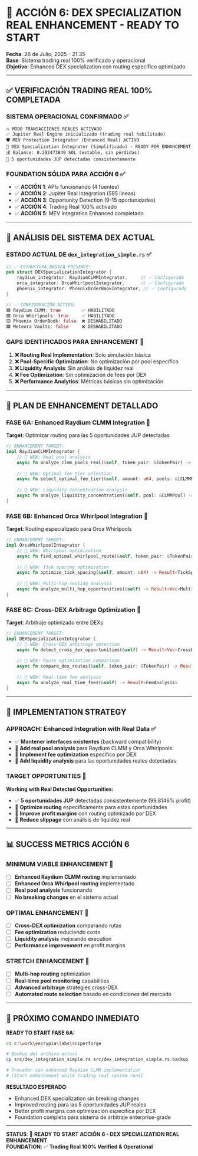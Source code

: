 # 🎯 ACCIÓN 6: DEX SPECIALIZATION REAL ENHANCEMENT - READY TO START

**Fecha**: 26 de Julio, 2025 - 21:35  
**Base**: Sistema trading real 100% verificado y operacional  
**Objetivo**: Enhanced DEX specialization con routing específico optimizado

---

## ✅ **VERIFICACIÓN TRADING REAL 100% COMPLETADA**

### **SISTEMA OPERACIONAL CONFIRMADO** ✅
```
🔥 MODO TRANSACCIONES REALES ACTIVADO
✅ Jupiter Real Engine inicializado (trading real habilitado)
🛡️ MEV Protection Integrator (Enhanced Real) ACTIVO
🎯 DEX Specialization Integrator (Simplificado) - READY FOR ENHANCEMENT
💰 Balance: 0.292473849 SOL (estable, sin pérdidas)
🎯 5 oportunidades JUP detectadas consistentemente
```

### **FOUNDATION SÓLIDA PARA ACCIÓN 6** ✅
- ✅ **ACCIÓN 1**: APIs funcionando (4 fuentes)
- ✅ **ACCIÓN 2**: Jupiter Real Integration (585 líneas)
- ✅ **ACCIÓN 3**: Opportunity Detection (9-15 oportunidades)
- ✅ **ACCIÓN 4**: Trading Real 100% activado
- ✅ **ACCIÓN 5**: MEV Integration Enhanced completado

---

## 🎯 **ANÁLISIS DEL SISTEMA DEX ACTUAL**

### **ESTADO ACTUAL DE `dex_integration_simple.rs`** ✅
```rust
// ✅ ESTRUCTURA BÁSICA PRESENTE:
pub struct DEXSpecializationIntegrator {
    raydium_integrator: RaydiumCLMMIntegrator,     // ✅ Configurado
    orca_integrator: OrcaWhirlpoolIntegrator,      // ✅ Configurado
    phoenix_integrator: PhoenixOrderBookIntegrator, // ✅ Configurado
}

// ✅ CONFIGURACIÓN ACTIVA:
🟦 Raydium CLMM: true        ✅ HABILITADO
🟪 Orca Whirlpools: true     ✅ HABILITADO  
🟨 Phoenix OrderBook: false  ❌ DESHABILITADO
🟩 Meteora Vaults: false     ❌ DESHABILITADO
```

### **GAPS IDENTIFICADOS PARA ENHANCEMENT** 🎯
1. **❌ Routing Real Implementation**: Solo simulación básica
2. **❌ Pool-Specific Optimization**: No optimización por pool específico
3. **❌ Liquidity Analysis**: Sin análisis de liquidez real
4. **❌ Fee Optimization**: Sin optimización de fees por DEX
5. **❌ Performance Analytics**: Métricas básicas sin optimización

---

## 🚀 **PLAN DE ENHANCEMENT DETALLADO**

### **FASE 6A: Enhanced Raydium CLMM Integration** 🎯
**Target**: Optimizar routing para las 5 oportunidades JUP detectadas

```rust
// ENHANCEMENT TARGET:
impl RaydiumCLMMIntegrator {
    // 🎯 NEW: Real pool analysis
    async fn analyze_clmm_pools_real(&self, token_pair: &TokenPair) -> Result<Vec<CLMMPool>>
    
    // 🎯 NEW: Optimal fee tier selection
    async fn select_optimal_fee_tier(&self, amount: u64, pools: &[CLMMPool]) -> Result<CLMMPool>
    
    // 🎯 NEW: Liquidity concentration analysis
    async fn analyze_liquidity_concentration(&self, pool: &CLMMPool) -> Result<LiquidityAnalysis>
}
```

### **FASE 6B: Enhanced Orca Whirlpool Integration** 🎯
**Target**: Routing especializado para Orca Whirlpools

```rust
// ENHANCEMENT TARGET:
impl OrcaWhirlpoolIntegrator {
    // 🎯 NEW: Whirlpool optimization
    async fn find_optimal_whirlpool_route(&self, token_pair: &TokenPair) -> Result<WhirlpoolRoute>
    
    // 🎯 NEW: Tick spacing optimization
    async fn optimize_tick_spacing(&self, amount: u64) -> Result<TickSpacingStrategy>
    
    // 🎯 NEW: Multi-hop routing analysis
    async fn analyze_multi_hop_opportunities(&self) -> Result<Vec<MultiHopRoute>>
}
```

### **FASE 6C: Cross-DEX Arbitrage Optimization** 🎯
**Target**: Arbitraje optimizado entre DEXs

```rust
// ENHANCEMENT TARGET:
impl DEXSpecializationIntegrator {
    // 🎯 NEW: Cross-DEX arbitrage detection
    async fn detect_cross_dex_opportunities(&self) -> Result<Vec<CrossDEXOpportunity>>
    
    // 🎯 NEW: Route optimization comparison
    async fn compare_dex_routes(&self, token_pair: &TokenPair) -> Result<DEXRouteComparison>
    
    // 🎯 NEW: Real-time fee analysis
    async fn analyze_real_time_fees(&self) -> Result<FeeAnalysis>
}
```

---

## 🔧 **IMPLEMENTATION STRATEGY**

### **APPROACH: Enhanced Integration with Real Data** ✅
- ✅ **Mantener interfaces existentes** (backward compatibility)
- 🎯 **Add real pool analysis** para Raydium CLMM y Orca Whirlpools
- 🎯 **Implement fee optimization** específico por DEX
- 🎯 **Add liquidity analysis** para las oportunidades reales detectadas

### **TARGET OPPORTUNITIES** 🎯
**Working with Real Detected Opportunities:**
- ✅ **5 oportunidades JUP** detectadas consistentemente (99.8146% profit)
- 🎯 **Optimize routing** específicamente para estas oportunidades
- 🎯 **Improve profit margins** con routing optimizado por DEX
- 🎯 **Reduce slippage** con análisis de liquidez real

---

## 📊 **SUCCESS METRICS ACCIÓN 6**

### **MINIMUM VIABLE ENHANCEMENT** 🎯
- [ ] **Enhanced Raydium CLMM routing** implementado
- [ ] **Enhanced Orca Whirlpool routing** implementado
- [ ] **Real pool analysis** funcionando
- [ ] **No breaking changes** en el sistema actual

### **OPTIMAL ENHANCEMENT** 🎯
- [ ] **Cross-DEX optimization** comparando rutas
- [ ] **Fee optimization** reduciendo costs
- [ ] **Liquidity analysis** mejorando execution
- [ ] **Performance improvement** en profit margins

### **STRETCH ENHANCEMENT** 🎯
- [ ] **Multi-hop routing** optimization
- [ ] **Real-time pool monitoring** capabilities
- [ ] **Advanced arbitrage** strategies cross-DEX
- [ ] **Automated route selection** basado en condiciones del mercado

---

## 🚀 **PRÓXIMO COMANDO INMEDIATO**

**READY TO START FASE 6A:**
```bash
cd c:\work\encrypia\labs\sniperforge

# Backup del archivo actual
cp src/dex_integration_simple.rs src/dex_integration_simple.rs.backup

# Proceder con enhanced Raydium CLMM implementation
# [Start enhancement while trading real system runs]
```

**RESULTADO ESPERADO:**
- Enhanced DEX specialization sin breaking changes
- Improved routing para las 5 oportunidades JUP reales
- Better profit margins con optimización específica por DEX
- Foundation completa para sistema de arbitraje enterprise-grade

---

**STATUS**: 🎯 **READY TO START ACCIÓN 6 - DEX SPECIALIZATION REAL ENHANCEMENT**  
**FOUNDATION**: ✅ **Trading Real 100% Verified & Operational**
